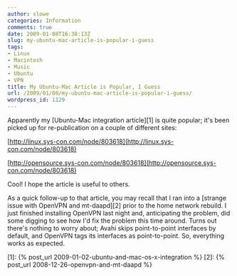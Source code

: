```yaml
---
author: slowe
categories: Information
comments: true
date: 2009-01-08T16:38:13Z
slug: my-ubuntu-mac-article-is-popular-i-guess
tags:
- Linux
- Macintosh
- Music
- Ubuntu
- VPN
title: My Ubuntu-Mac Article is Popular, I Guess
url: /2009/01/08/my-ubuntu-mac-article-is-popular-i-guess/
wordpress_id: 1129
---
```


Apparently my [Ubuntu-Mac integration article][1] is quite popular; it's been picked up for re-publication on a couple of different sites:

[http://linux.sys-con.com/node/803618](http://linux.sys-con.com/node/803618)  

[http://opensource.sys-con.com/node/803618](http://opensource.sys-con.com/node/803618)

Cool! I hope the article is useful to others.

As a quick follow-up to that article, you may recall that I ran into a [strange issue with OpenVPN and mt-daapd][2] prior to the home network rebuild. I just finished installing OpenVPN last night and, anticipating the problem, did some digging to see how I'd fix the problem this time around. Turns out there's nothing to worry about; Avahi skips point-to-point interfaces by default, and OpenVPN tags its interfaces as point-to-point. So, everything works as expected.

[1]: {% post_url 2009-01-02-ubuntu-and-mac-os-x-integration %}
[2]: {% post_url 2008-12-26-openvpn-and-mt-daapd %}
